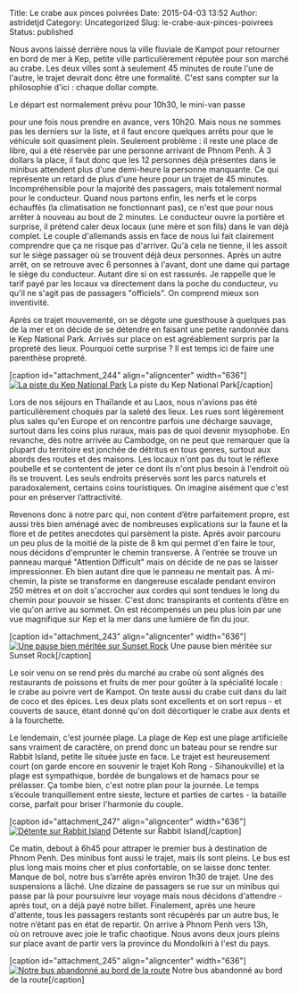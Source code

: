Title: Le crabe aux pinces poivrées
Date: 2015-04-03 13:52
Author: astridetjd
Category: Uncategorized
Slug: le-crabe-aux-pinces-poivrees
Status: published

Nous avons laissé derrière nous la ville fluviale de Kampot pour
retourner en bord de mer à Kep, petite ville particulièrement réputée
pour son marché au crabe. Les deux villes sont à seulement 45 minutes de
route l'une de l'autre, le trajet devrait donc être une formalité. C'est
sans compter sur la philosophie d'ici : chaque dollar compte.

<!--more-->Le départ est normalement prévu pour 10h30, le mini-van passe
pour une fois nous prendre en avance, vers 10h20. Mais nous ne sommes
pas les derniers sur la liste, et il faut encore quelques arrêts pour
que le véhicule soit quasiment plein. Seulement problème : il reste une
place de libre, qui a été réservée par une personne arrivant de Phnom
Penh. À 3 dollars la place, il faut donc que les 12 personnes déjà
présentes dans le minibus attendent plus d'une demi-heure la personne
manquante. Ce qui représente un retard de plus d'une heure pour un
trajet de 45 minutes. Incompréhensible pour la majorité des passagers,
mais totalement normal pour le conducteur. Quand nous partons enfin, les
nerfs et le corps échauffés (la climatisation ne fonctionnant pas), ce
n'est que pour nous arrêter à nouveau au bout de 2 minutes. Le
conducteur ouvre la portière et surprise, il prétend caler deux locaux
(une mère et son fils) dans le van déjà complet. Le couple d'allemands
assis en face de nous lui fait clairement comprendre que ça ne risque
pas d'arriver. Qu'à cela ne tienne, il les assoit sur le siège passager
où se trouvent déjà deux personnes. Après un autre arrêt, on se retrouve
avec 6 personnes à l'avant, dont une dame qui partage le siège du
conducteur. Autant dire si on est rassurés. Je rappelle que le tarif
payé par les locaux va directement dans la poche du conducteur, vu qu'il
ne s'agit pas de passagers "officiels". On comprend mieux son
inventivité.

Après ce trajet mouvementé, on se dégote une guesthouse à quelques pas
de la mer et on décide de se détendre en faisant une petite randonnée
dans le Kep National Park. Arrivés sur place on est agréablement surpris
par la propreté des lieux. Pourquoi cette surprise ? Il est temps ici de
faire une parenthèse propreté.

[caption id="attachment\_244" align="aligncenter" width="636"][![La
piste du Kep National
Park](https://astridetjdenasie.files.wordpress.com/2015/04/sam_4507.jpg?w=636)](https://astridetjdenasie.files.wordpress.com/2015/04/sam_4507.jpg)
La piste du Kep National Park[/caption]

Lors de nos séjours en Thaïlande et au Laos, nous n'avions pas été
particulièrement choqués par la saleté des lieux. Les rues
sont légèrement plus sales qu'en Europe et on rencontre parfois une
décharge sauvage, surtout dans les coins plus ruraux, mais pas de quoi
devenir mysophobe. En revanche, dès notre arrivée au Cambodge, on ne
peut que remarquer que la plupart du territoire est jonchée de détritus
en tous genres, surtout aux abords des routes et des maisons. Les locaux
n'ont pas du tout le réflexe poubelle et se contentent de jeter ce dont
ils n'ont plus besoin à l'endroit où ils se trouvent. Les seuls endroits
préservés sont les parcs naturels et paradoxalement, certains coins
touristiques. On imagine aisément que c'est pour en préserver
l’attractivité.

Revenons donc à notre parc qui, non content d’être parfaitement propre,
est aussi très bien aménagé avec de nombreuses explications sur la faune
et la flore et de petites anecdotes qui parsèment la piste. Après avoir
parcouru un peu plus de la moitié de la piste de 8 km qui permet
d'en faire le tour, nous décidons d'emprunter le chemin transverse.
À l’entrée se trouve un panneau marqué "Attention Difficult" mais on
décide de ne pas se laisser impressionner. Eh bien autant dire que le
panneau ne mentait pas. À mi-chemin, la piste se transforme en
dangereuse escalade pendant environ 250 mètres et on doit s'accrocher
aux cordes qui sont tendues le long du chemin pour pouvoir se hisser.
C'est donc transpirants et contents d’être en vie qu'on arrive au
sommet. On est récompensés un peu plus loin par une vue magnifique sur
Kep et la mer dans une lumière de fin du jour.

[caption id="attachment\_243" align="aligncenter" width="636"][![Une
pause bien méritée sur Sunset
Rock](https://astridetjdenasie.files.wordpress.com/2015/04/sam_4558.jpg?w=636)](https://astridetjdenasie.files.wordpress.com/2015/04/sam_4558.jpg)
Une pause bien méritée sur Sunset Rock[/caption]

Le soir venu on se rend près du marché au crabe où sont alignés des
restaurants de poissons et fruits de mer pour goûter à la spécialité
locale : le crabe au poivre vert de Kampot. On teste aussi du crabe cuit
dans du lait de coco et des épices. Les deux plats sont excellents et on
sort repus - et couverts de sauce, étant donné qu'on doit décortiquer le
crabe aux dents et à la fourchette.

Le lendemain, c'est journée plage. La plage de Kep est une plage
artificielle sans vraiment de caractère, on prend donc un bateau pour se
rendre sur Rabbit Island, petite île située juste en face. Le trajet est
heureusement court (on garde encore en souvenir le trajet Koh Rong -
Sihanoukville) et la plage est sympathique, bordée de bungalows et de
hamacs pour se prélasser. Ça tombe bien, c'est notre plan pour la
journée. Le temps s’écoule tranquillement entre sieste, lecture et
parties de cartes - la bataille corse, parfait pour briser l'harmonie du
couple.

[caption id="attachment\_247" align="aligncenter" width="636"][![Détente
sur Rabbit
Island](https://astridetjdenasie.files.wordpress.com/2015/04/pizap-com14280613902921.jpg?w=636)](https://astridetjdenasie.files.wordpress.com/2015/04/pizap-com14280613902921.jpg)
Détente sur Rabbit Island[/caption]

Ce matin, debout à 6h45 pour attraper le premier bus à destination de
Phnom Penh. Des minibus font aussi le trajet, mais ils sont pleins. Le
bus est plus long mais moins cher et plus confortable, on se laisse donc
tenter. Manque de bol, notre bus s’arrête après environ 1h30 de trajet.
Une des suspensions a lâché. Une dizaine de passagers se rue sur un
minibus qui passe par là pour poursuivre leur voyage mais nous décidons
d'attendre - après tout, on a déjà payé notre billet. Finalement, après
une heure d'attente, tous les passagers restants sont récupérés par un
autre bus, le notre n’étant pas en état de repartir. On arrive à Phnom
Penh vers 13h, où on retrouve avec joie le trafic chaotique. Nous avons
deux jours pleins sur place avant de partir vers la province du
Mondolkiri à l'est du pays.

[caption id="attachment\_245" align="aligncenter" width="636"][![Notre
bus abandonné au bord de la
route](https://astridetjdenasie.files.wordpress.com/2015/04/sam_4580.jpg?w=636)](https://astridetjdenasie.files.wordpress.com/2015/04/sam_4580.jpg)
Notre bus abandonné au bord de la route[/caption]


